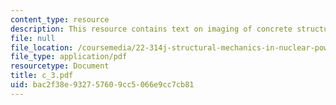 ```yaml
---
content_type: resource
description: This resource contains text on imaging of concrete structures.
file: null
file_location: /coursemedia/22-314j-structural-mechanics-in-nuclear-power-technology-fall-2006/bac2f38e932757609cc5066e9cc7cb81_c_3.pdf
file_type: application/pdf
resourcetype: Document
title: c_3.pdf
uid: bac2f38e-9327-5760-9cc5-066e9cc7cb81
---
```

